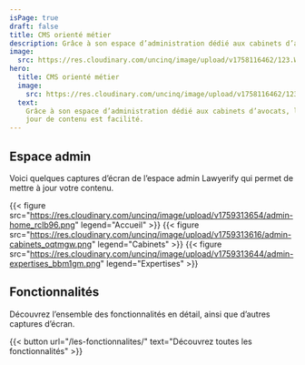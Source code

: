 ```yaml
---
isPage: true
draft: false
title: CMS orienté métier
description: Grâce à son espace d’administration dédié aux cabinets d’avocats, la mise à jour de contenu est facilité.
image:
  src: https://res.cloudinary.com/uncinq/image/upload/v1758116462/123.Website-builder_phc3b0.svg
hero:
  title: CMS orienté métier
  image:
    src: https://res.cloudinary.com/uncinq/image/upload/v1758116462/123.Website-builder_phc3b0.svg
  text:
    Grâce à son espace d’administration dédié aux cabinets d’avocats, la mise à
    jour de contenu est facilité.
---
```


## Espace admin

Voici quelques captures d’écran de l’espace admin Lawyerify qui permet de mettre à jour votre contenu.

{{< figure src="https://res.cloudinary.com/uncinq/image/upload/v1759313654/admin-home_rclb96.png" legend="Accueil" >}}
{{< figure src="https://res.cloudinary.com/uncinq/image/upload/v1759313616/admin-cabinets_oqtmgw.png" legend="Cabinets" >}}
{{< figure src="https://res.cloudinary.com/uncinq/image/upload/v1759313644/admin-expertises_bbm1gm.png" legend="Expertises" >}}

## Fonctionnalités

Découvrez l’ensemble des fonctionnalités en détail, ainsi que d’autres captures d’écran.

{{< button url="/les-fonctionnalites/" text="Découvrez toutes les fonctionnalités" >}}
